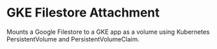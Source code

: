 # GKE Filestore Attachment

Mounts a Google Filestore to a GKE app as a volume using Kubernetes PersistentVolume and PersistentVolumeClaim.
